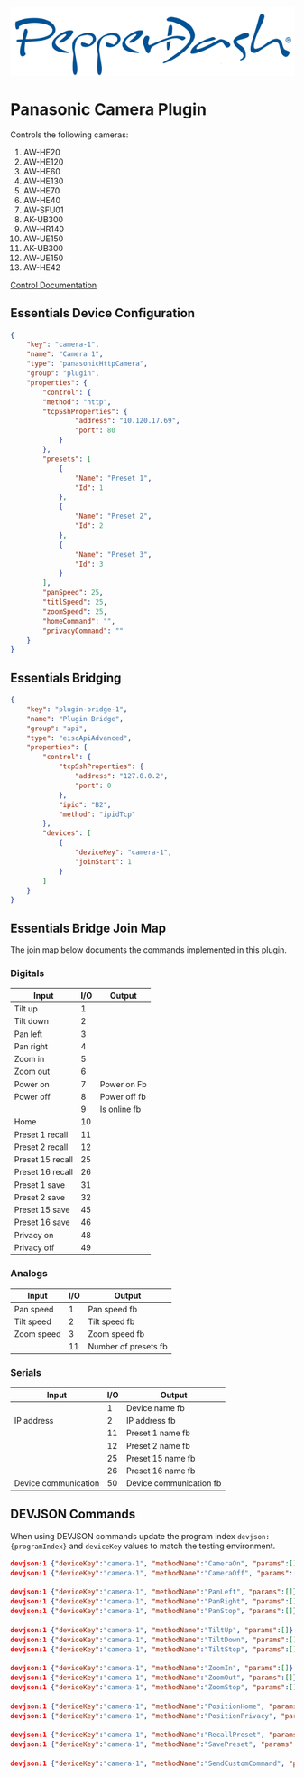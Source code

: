 ![PepperDash Logo](/images/logo_pdt_no_tagline_600.png)
# Panasonic Camera Plugin

Controls the following cameras:

1. AW-HE20
1. AW-HE120
1. AW-HE60
1. AW-HE130
1. AW-HE70
1. AW-HE40
1. AW-SFU01
1. AK-UB300
1. AW-HR140
1. AW-UE150
1. AK-UB300
1. AW-UE150
1. AW-HE42

[Control Documentation](https://eww.pass.panasonic.co.jp/pro-av/support/content/guide/DEF/HE50_120_IP/HDIntegratedCamera_InterfaceSpecifications-E.pdf)

## Essentials Device Configuration

```json
{
    "key": "camera-1",
    "name": "Camera 1",
    "type": "panasonicHttpCamera",
    "group": "plugin",
    "properties": {
        "control": {
        "method": "http",
        "tcpSshProperties": {
                "address": "10.120.17.69",
                "port": 80
            }
        },
        "presets": [
            {
                "Name": "Preset 1",
                "Id": 1
            },
            {
                "Name": "Preset 2",
                "Id": 2
            },
            {
                "Name": "Preset 3",
                "Id": 3
            }
        ],
        "panSpeed": 25,
        "titlSpeed": 25,
        "zoomSpeed": 25,
        "homeCommand": "",
        "privacyCommand": ""
    }
}
```

## Essentials Bridging

```json
{
    "key": "plugin-bridge-1",
    "name": "Plugin Bridge",
    "group": "api",
    "type": "eiscApiAdvanced",
    "properties": {
        "control": {
            "tcpSshProperties": {
                "address": "127.0.0.2",
                "port": 0
            },
            "ipid": "B2",
            "method": "ipidTcp"
        },
        "devices": [
            {
                "deviceKey": "camera-1",
                "joinStart": 1
            }
        ]
    }
}
```

## Essentials Bridge Join Map

The join map below documents the commands implemented in this plugin.

### Digitals

| Input            | I/O | Output       |
| ---------------- | --- | ------------ |
| Tilt up          | 1   |              |
| Tilt down        | 2   |              |
| Pan left         | 3   |              |
| Pan right        | 4   |              |
| Zoom in          | 5   |              |
| Zoom out         | 6   |              |
| Power on         | 7   | Power on Fb  |
| Power off        | 8   | Power off fb |
|                  | 9   | Is online fb |
| Home             | 10  |              |
| Preset 1 recall  | 11  |              |
| Preset 2 recall  | 12  |              |
| Preset 15 recall | 25  |              |
| Preset 16 recall | 26  |              |
| Preset 1 save    | 31  |              |
| Preset 2 save    | 32  |              |
| Preset 15 save   | 45  |              |
| Preset 16 save   | 46  |              |
| Privacy on       | 48  |              |
| Privacy off      | 49  |              |
### Analogs

| Input      | I/O | Output               |
| ---------- | --- | -------------------- |
| Pan speed  | 1   | Pan speed fb         |
| Tilt speed | 2   | Tilt speed fb        |
| Zoom speed | 3   | Zoom speed fb        |
|            | 11  | Number of presets fb |

### Serials

| Input                | I/O | Output                  |
| -------------------- | --- | ----------------------- |
|                      | 1   | Device name fb          |
| IP address           | 2   | IP address fb           |
|                      | 11  | Preset 1 name fb        |
|                      | 12  | Preset 2 name fb        |
|                      | 25  | Preset 15 name fb       |
|                      | 26  | Preset 16 name fb       |
| Device communication | 50  | Device communication fb |


## DEVJSON Commands

When using DEVJSON commands update the program index `devjson:{programIndex}` and `deviceKey` values to match the testing environment.

```json
devjson:1 {"deviceKey":"camera-1", "methodName":"CameraOn", "params":[]}
devjson:1 {"deviceKey":"camera-1", "methodName":"CameraOff", "params":[]}

devjson:1 {"deviceKey":"camera-1", "methodName":"PanLeft", "params":[]}
devjson:1 {"deviceKey":"camera-1", "methodName":"PanRight", "params":[]}
devjson:1 {"deviceKey":"camera-1", "methodName":"PanStop", "params":[]}

devjson:1 {"deviceKey":"camera-1", "methodName":"TiltUp", "params":[]}
devjson:1 {"deviceKey":"camera-1", "methodName":"TiltDown", "params":[]}
devjson:1 {"deviceKey":"camera-1", "methodName":"TiltStop", "params":[]}

devjson:1 {"deviceKey":"camera-1", "methodName":"ZoomIn", "params":[]}
devjson:1 {"deviceKey":"camera-1", "methodName":"ZoomOut", "params":[]}
devjson:1 {"deviceKey":"camera-1", "methodName":"ZoomStop", "params":[]}

devjson:1 {"deviceKey":"camera-1", "methodName":"PositionHome", "params":[]}
devjson:1 {"deviceKey":"camera-1", "methodName":"PositionPrivacy", "params":[]}

devjson:1 {"deviceKey":"camera-1", "methodName":"RecallPreset", "params":[4]}
devjson:1 {"deviceKey":"camera-1", "methodName":"SavePreset", "params":[9]}

devjson:1 {"deviceKey":"camera-1", "methodName":"SendCustomCommand", "params":["customCommandString"]}
```
